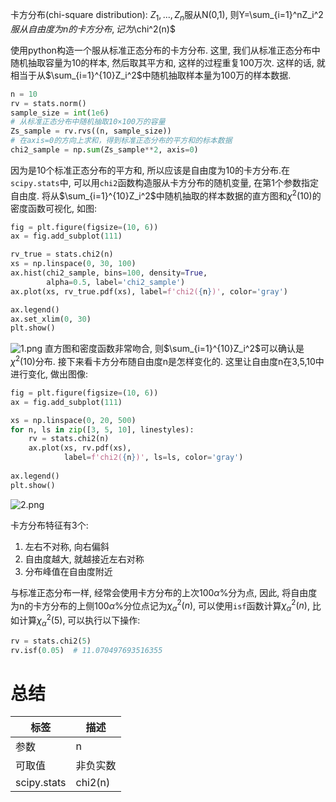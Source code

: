 卡方分布(chi-square distribution): $Z_1,...,Z_n$服从N(0,1), 则Y=\sum_{i=1}^nZ_i^2$服从自由度为n的卡方分布,记为$\chi^2(n)$

使用python构造一个服从标准正态分布的卡方分布. 这里, 我们从标准正态分布中随机抽取容量为10的样本, 然后取其平方和, 这样的过程重复100万次. 这样的话, 就相当于从$\sum_{i=1}^{10}Z_i^2$中随机抽取样本量为100万的样本数据.
```python
n = 10
rv = stats.norm()
sample_size = int(1e6)
# 从标准正态分布中随机抽取10×100万的容量
Zs_sample = rv.rvs((n, sample_size))
# 在axis=0的方向上求和，得到标准正态分布的平方和的标本数据
chi2_sample = np.sum(Zs_sample**2, axis=0)
```
因为是10个标准正态分布的平方和, 所以应该是自由度为10的卡方分布.在`scipy.stats`中, 可以用`chi2`函数构造服从卡方分布的随机变量, 在第1个参数指定自由度. 将从$\sum_{i=1}^{10}Z_i^2$中随机抽取的样本数据的直方图和$\chi^2(10)$的密度函数可视化, 如图:
```python
fig = plt.figure(figsize=(10, 6))
ax = fig.add_subplot(111)

rv_true = stats.chi2(n)
xs = np.linspace(0, 30, 100)
ax.hist(chi2_sample, bins=100, density=True,
        alpha=0.5, label='chi2_sample')
ax.plot(xs, rv_true.pdf(xs), label=f'chi2({n})', color='gray')

ax.legend()
ax.set_xlim(0, 30)
plt.show()
```
![1.png](1.png)
直方图和密度函数非常吻合, 则$\sum_{i=1}^{10}Z_i^2$可以确认是$\chi^2(10)$分布.
接下来看卡方分布随自由度n是怎样变化的. 这里让自由度n在3,5,10中进行变化, 做出图像:
```python
fig = plt.figure(figsize=(10, 6))
ax = fig.add_subplot(111)

xs = np.linspace(0, 20, 500)
for n, ls in zip([3, 5, 10], linestyles):
    rv = stats.chi2(n)
    ax.plot(xs, rv.pdf(xs),
            label=f'chi2({n})', ls=ls, color='gray')
    
ax.legend()
plt.show()
```
![2.png](2.png)


卡方分布特征有3个:
1. 左右不对称, 向右偏斜
2. 自由度越大, 就越接近左右对称
3. 分布峰值在自由度附近

与标准正态分布一样, 经常会使用卡方分布的上次100$\alpha$%分为点, 因此, 将自由度为n的卡方分布的上侧100$\alpha$%分位点记为$\chi^2_\alpha(n)$, 可以使用`isf`函数计算$\chi^2_\alpha(n)$, 比如计算$\chi^2_\alpha(5)$, 可以执行以下操作:
```python
rv = stats.chi2(5)
rv.isf(0.05)  # 11.070497693516355
```

# 总结
标签|描述
--|--
参数|n
可取值|非负实数
scipy.stats|chi2(n)